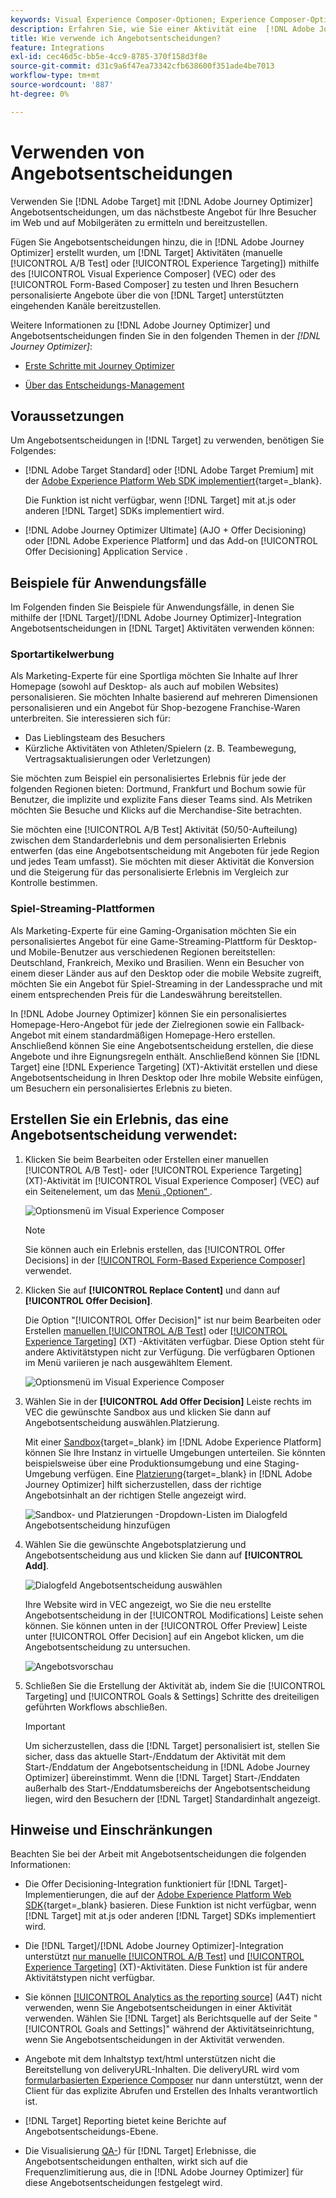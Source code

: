 ```yaml
---
keywords: Visual Experience Composer-Optionen; Experience Composer-Optionen; Erlebnisoptionen; Angebotsentscheidung; Offer Decisioning; AJO; Journey Optimizer
description: Erfahren Sie, wie Sie einer Aktivität eine  [!DNL Adobe Journey Optimizer]  erstellte Angebotsentscheidung hinzufügen.
title: Wie verwende ich Angebotsentscheidungen?
feature: Integrations
exl-id: cec46d5c-bb5e-4cc9-8785-370f158d3f8e
source-git-commit: d31c9a6f47ea73342cfb638600f351ade4be7013
workflow-type: tm+mt
source-wordcount: '887'
ht-degree: 0%

---
```


# Verwenden von Angebotsentscheidungen 

Verwenden Sie [!DNL Adobe Target] mit [!DNL Adobe Journey Optimizer] Angebotsentscheidungen, um das nächstbeste Angebot für Ihre Besucher im Web und auf Mobilgeräten zu ermitteln und bereitzustellen.

Fügen Sie Angebotsentscheidungen hinzu, die in [!DNL Adobe Journey Optimizer] erstellt wurden, um [!DNL Target] Aktivitäten (manuelle [!UICONTROL A/B Test] oder [!UICONTROL Experience Targeting]) mithilfe des [!UICONTROL Visual Experience Composer] (VEC) oder des [!UICONTROL Form-Based Composer] zu testen und Ihren Besuchern personalisierte Angebote über die von [!DNL Target] unterstützten eingehenden Kanäle bereitzustellen.

Weitere Informationen zu [!DNL Adobe Journey Optimizer] und Angebotsentscheidungen finden Sie in den folgenden Themen in der *[!DNL Journey Optimizer]*:

* [Erste Schritte mit Journey Optimizer](https://experienceleague.adobe.com/docs/journey-optimizer/using/get-started/get-started.html?lang=de)

* [Über das Entscheidungs-Management](https://experienceleague.adobe.com/docs/journey-optimizer/using/offer-decisioning/get-started-decision/starting-offer-decisioning.html?lang=de)

## Voraussetzungen 

Um Angebotsentscheidungen in [!DNL Target] zu verwenden, benötigen Sie Folgendes:

* [!DNL Adobe Target Standard] oder [!DNL Adobe Target Premium] mit der [Adobe Experience Platform Web SDK implementiert](https://experienceleague.adobe.com/docs/target-dev/developer/client-side/aep-web-sdk.html?lang=de){target=_blank}.

  Die Funktion ist nicht verfügbar, wenn [!DNL Target] mit at.js oder anderen [!DNL Target] SDKs implementiert wird.

* [!DNL Adobe Journey Optimizer Ultimate] (AJO + Offer Decisioning) oder [!DNL Adobe Experience Platform] und das Add-on [!UICONTROL Offer Decisioning] Application Service .

## Beispiele für Anwendungsfälle

Im Folgenden finden Sie Beispiele für Anwendungsfälle, in denen Sie mithilfe der [!DNL Target]/[!DNL Adobe Journey Optimizer]-Integration Angebotsentscheidungen in [!DNL Target] Aktivitäten verwenden können:

### Sportartikelwerbung

Als Marketing-Experte für eine Sportliga möchten Sie Inhalte auf Ihrer Homepage (sowohl auf Desktop- als auch auf mobilen Websites) personalisieren. Sie möchten Inhalte basierend auf mehreren Dimensionen personalisieren und ein Angebot für Shop-bezogene Franchise-Waren unterbreiten. Sie interessieren sich für:

* Das Lieblingsteam des Besuchers
* Kürzliche Aktivitäten von Athleten/Spielern (z. B. Teambewegung, Vertragsaktualisierungen oder Verletzungen)

Sie möchten zum Beispiel ein personalisiertes Erlebnis für jede der folgenden Regionen bieten: Dortmund, Frankfurt und Bochum sowie für Benutzer, die implizite und explizite Fans dieser Teams sind. Als Metriken möchten Sie Besuche und Klicks auf die Merchandise-Site betrachten.

Sie möchten eine [!UICONTROL A/B Test] Aktivität (50/50-Aufteilung) zwischen dem Standarderlebnis und dem personalisierten Erlebnis entwerfen (das eine Angebotsentscheidung mit Angeboten für jede Region und jedes Team umfasst). Sie möchten mit dieser Aktivität die Konversion und die Steigerung für das personalisierte Erlebnis im Vergleich zur Kontrolle bestimmen.

### Spiel-Streaming-Plattformen

Als Marketing-Experte für eine Gaming-Organisation möchten Sie ein personalisiertes Angebot für eine Game-Streaming-Plattform für Desktop- und Mobile-Benutzer aus verschiedenen Regionen bereitstellen: Deutschland, Frankreich, Mexiko und Brasilien. Wenn ein Besucher von einem dieser Länder aus auf den Desktop oder die mobile Website zugreift, möchten Sie ein Angebot für Spiel-Streaming in der Landessprache und mit einem entsprechenden Preis für die Landeswährung bereitstellen.

In [!DNL Adobe Journey Optimizer] können Sie ein personalisiertes Homepage-Hero-Angebot für jede der Zielregionen sowie ein Fallback-Angebot mit einem standardmäßigen Homepage-Hero erstellen. Anschließend können Sie eine Angebotsentscheidung erstellen, die diese Angebote und ihre Eignungsregeln enthält. Anschließend können Sie [!DNL Target] eine [!DNL Experience Targeting] (XT)-Aktivität erstellen und diese Angebotsentscheidung in Ihren Desktop oder Ihre mobile Website einfügen, um Besuchern ein personalisiertes Erlebnis zu bieten.

## Erstellen Sie ein Erlebnis, das eine Angebotsentscheidung verwendet:

1. Klicken Sie beim Bearbeiten oder Erstellen einer manuellen [!UICONTROL A/B Test]- oder [!UICONTROL Experience Targeting] (XT)-Aktivität im [!UICONTROL Visual Experience Composer] (VEC) auf ein Seitenelement, um das [Menü „Optionen“ &#x200B;](/help/main/c-experiences/c-visual-experience-composer/viztarget-options.md).

   ![Optionsmenü im Visual Experience Composer](assets/options-menu1.png)

   >[!NOTE]
   >
   >Sie können auch ein Erlebnis erstellen, das [!UICONTROL Offer Decisions] in der [[!UICONTROL Form-Based Experience Composer]](/help/main/c-experiences/form-experience-composer.md) verwendet.

1. Klicken Sie auf **[!UICONTROL Replace Content]** und dann auf **[!UICONTROL Offer Decision]**.

   Die Option &quot;[!UICONTROL Offer Decision]&quot; ist nur beim Bearbeiten oder Erstellen [manuellen [!UICONTROL A/B Test]](/help/main/c-activities/t-test-ab/test-ab.md#types) oder [[!UICONTROL Experience Targeting]](/help/main/c-activities/t-experience-target/experience-target.md) (XT) -Aktivitäten verfügbar. Diese Option steht für andere Aktivitätstypen nicht zur Verfügung. Die verfügbaren Optionen im Menü variieren je nach ausgewähltem Element.

   ![Optionsmenü im Visual Experience Composer](assets/options-menu.png)

1. Wählen Sie in der **[!UICONTROL Add Offer Decision]** Leiste rechts im VEC die gewünschte Sandbox aus und klicken Sie dann auf Angebotsentscheidung auswählen.Platzierung.

   Mit einer [Sandbox](https://experienceleague.adobe.com/docs/experience-platform/sandbox/ui/overview.html?lang=de){target=_blank} im [!DNL Adobe Experience Platform] können Sie Ihre Instanz in virtuelle Umgebungen unterteilen. Sie könnten beispielsweise über eine Produktionsumgebung und eine Staging-Umgebung verfügen. Eine [Platzierung](https://experienceleague.adobe.com/docs/journey-optimizer/using/offer-decisioning/create-components/creating-placements.html?lang=de){target=_blank} in [!DNL Adobe Journey Optimizer] hilft sicherzustellen, dass der richtige Angebotsinhalt an der richtigen Stelle angezeigt wird.

   ![Sandbox- und Platzierungen -Dropdown-Listen im Dialogfeld Angebotsentscheidung hinzufügen](/help/main/c-integrating-target-with-mac/ajo/assets/sandbox-placement.png)

1. Wählen Sie die gewünschte Angebotsplatzierung und Angebotsentscheidung aus und klicken Sie dann auf **[!UICONTROL Add]**.

   ![Dialogfeld Angebotsentscheidung auswählen](/help/main/c-integrating-target-with-mac/ajo/assets/select-offer-decision.png)

   Ihre Website wird in VEC angezeigt, wo Sie die neu erstellte Angebotsentscheidung in der [!UICONTROL Modifications] Leiste sehen können. Sie können unten in der [!UICONTROL Offer Preview] Leiste unter [!UICONTROL Offer Decision] auf ein Angebot klicken, um die Angebotsentscheidung zu untersuchen.

   <!--You can examine the various offers contained in the offer by clicking the appropriate icon at the bottom of the [!UICONTROL Offer Preview] dialog box, including the fallback offer. A fallback offer is the default offer displayed when a visitor is not eligible for any of the personalized offers in the collection.-->

   ![Angebotsvorschau](assets/offer-preview2.png)

1. Schließen Sie die Erstellung der Aktivität ab, indem Sie die [!UICONTROL Targeting] und [!UICONTROL Goals & Settings] Schritte des dreiteiligen geführten Workflows abschließen.

   >[!IMPORTANT]
   >
   >Um sicherzustellen, dass die [!DNL Target] personalisiert ist, stellen Sie sicher, dass das aktuelle Start-/Enddatum der Aktivität mit dem Start-/Enddatum der Angebotsentscheidung in [!DNL Adobe Journey Optimizer] übereinstimmt. Wenn die [!DNL Target] Start-/Enddaten außerhalb des Start-/Enddatumsbereichs der Angebotsentscheidung liegen, wird den Besuchern der [!DNL Target] Standardinhalt angezeigt.

## Hinweise und Einschränkungen

Beachten Sie bei der Arbeit mit Angebotsentscheidungen die folgenden Informationen:

* Die Offer Decisioning-Integration funktioniert für [!DNL Target]-Implementierungen, die auf der [Adobe Experience Platform Web SDK](https://experienceleague.adobe.com/docs/target-dev/developer/client-side/aep-web-sdk.html?lang=de){target=_blank} basieren. Diese Funktion ist nicht verfügbar, wenn [!DNL Target] mit at.js oder anderen [!DNL Target] SDKs implementiert wird.

* Die [!DNL Target]/[!DNL Adobe Journey Optimizer]-Integration unterstützt [nur manuelle [!UICONTROL A/B Test]](/help/main/c-activities/t-test-ab/test-ab.md#types) und [[!UICONTROL Experience Targeting]](/help/main/c-activities/t-experience-target/experience-target.md) (XT)-Aktivitäten. Diese Funktion ist für andere Aktivitätstypen nicht verfügbar.

* Sie können [[!UICONTROL Analytics as the reporting source]](/help/main/c-integrating-target-with-mac/a4t/a4t.md) (A4T) nicht verwenden, wenn Sie Angebotsentscheidungen in einer Aktivität verwenden. Wählen Sie [!DNL Target] als Berichtsquelle auf der Seite &quot;[!UICONTROL Goals and Settings]&quot; während der Aktivitätseinrichtung, wenn Sie Angebotsentscheidungen in der Aktivität verwenden.

* Angebote mit dem Inhaltstyp text/html unterstützen nicht die Bereitstellung von deliveryURL-Inhalten. Die deliveryURL wird vom [formularbasierten Experience Composer](/help/main/c-experiences/form-experience-composer.md) nur dann unterstützt, wenn der Client für das explizite Abrufen und Erstellen des Inhalts verantwortlich ist.

* [!DNL Target] Reporting bietet keine Berichte auf Angebotsentscheidungs-Ebene.

* Die Visualisierung [QA-](/help/main/c-activities/c-activity-qa/activity-qa.md)) für [!DNL Target] Erlebnisse, die Angebotsentscheidungen enthalten, wirkt sich auf die Frequenzlimitierung aus, die in [!DNL Adobe Journey Optimizer] für diese Angebotsentscheidungen festgelegt wird.
